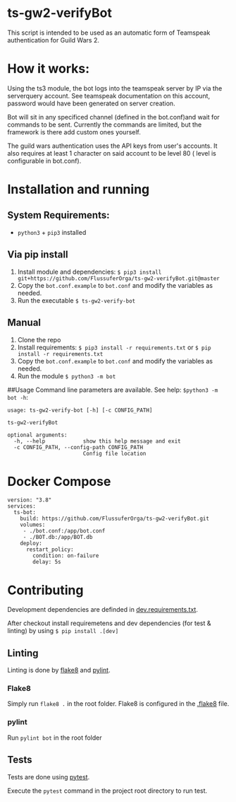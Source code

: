 # ts-gw2-verifyBot
This script is intended to be used as an automatic form of Teamspeak authentication for Guild Wars 2.

# How it works:
Using the ts3 module, the bot logs into the teamspeak server by IP via the serverquery account. See teamspeak documentation on this account, password would have been generated on server creation.

Bot will sit in any specificed channel (defined in the bot.conf)and wait for commands to be sent. Currently the commands are limited, but the framework is there add custom ones yourself.

The guild wars authentication uses the API keys from user's accounts. It also requires at least 1 character on said account to be level 80 ( level is configurable in bot.conf).

# Installation and running
## System Requirements:
- `python3` + `pip3` installed
## Via pip install
1. Install module and dependencies: ``$ pip3 install git+https://github.com/FlussuferOrga/ts-gw2-verifyBot.git@master``
2. Copy the `bot.conf.example` to `bot.conf` and modify the variables as needed.
3. Run the executable ``$ ts-gw2-verify-bot``

## Manual
1. Clone the repo
2. Install requirements: `$ pip3 install -r requirements.txt` or `$ pip install -r requirements.txt`
3. Copy the `bot.conf.example` to `bot.conf` and modify the variables as needed.
4. Run the module `$ python3 -m bot`

##Usage
Command line parameters are available. See help: `$python3 -m bot -h`:
```
usage: ts-gw2-verify-bot [-h] [-c CONFIG_PATH]

ts-gw2-verifyBot

optional arguments:
  -h, --help            show this help message and exit
  -c CONFIG_PATH, --config-path CONFIG_PATH
                        Config file location
```

# Docker Compose
```
version: "3.8"
services:
  ts-bot: 
    build: https://github.com/FlussuferOrga/ts-gw2-verifyBot.git
    volumes:
     - ./bot.conf:/app/bot.conf
     - ./BOT.db:/app/BOT.db
    deploy:
      restart_policy:
        condition: on-failure
        delay: 5s
```

# Contributing

Development dependencies are definded in [dev.requirements.txt](dev.requirements.txt).

After checkout install requiremetens and dev dependencies (for test & linting) by using `$ pip install .[dev]`

## Linting
Linting is done by [flake8](https://flake8.pycqa.org/en/latest/) and [pylint](https://pypi.org/project/pylint/).
### Flake8
Simply run `flake8 .` in the root folder.
Flake8 is configured in the [.flake8](.flake8) file.
### pylint
Run `pylint bot` in the root folder

## Tests
Tests are done using [pytest](https://pypi.org/project/pytest/).

Execute the `pytest` command in the project root directory to run test.



